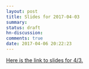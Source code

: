 ```yaml
---
layout: post
title: Slides for 2017-04-03
summary:
status: draft
hn-discussion:
comments: true
date: 2017-04-06 20:22:23
---
```


[Here is the link to slides for 4/3.](https://drive.google.com/a/usfca.edu/file/d/0B-5GjaosMAovQk5JTlFWa2lpc0E/view?usp=drivesdk)
